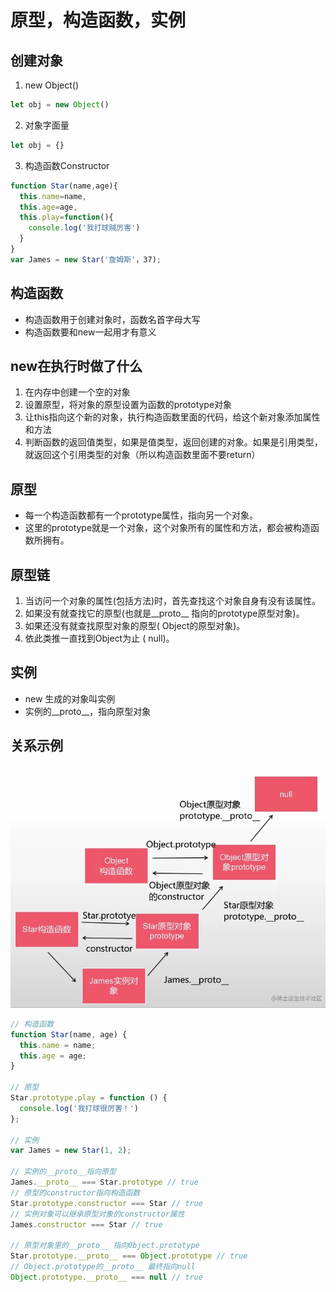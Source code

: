 # 原型，构造函数，实例

## 创建对象
1. new Object()
```javascript
let obj = new Object()
```
2. 对象字面量
```javascript
let obj = {}
```
3. 构造函数Constructor
```javascript
function Star(name,age){ 
  this.name=name,
  this.age=age,
  this.play=function(){
    console.log('我打球贼厉害')
  }
}
var James = new Star('詹姆斯'，37);
```

## 构造函数
- 构造函数用于创建对象时，函数名首字母大写
- 构造函数要和new一起用才有意义

## new在执行时做了什么
1. 在内存中创建一个空的对象
2. 设置原型，将对象的原型设置为函数的prototype对象
3. 让this指向这个新的对象，执行构造函数里面的代码，给这个新对象添加属性和方法
4. 判断函数的返回值类型，如果是值类型，返回创建的对象。如果是引用类型，就返回这个引用类型的对象（所以构造函数里面不要return）

## 原型
- 每一个构造函数都有一个prototype属性，指向另一个对象。
- 这里的prototype就是一个对象，这个对象所有的属性和方法，都会被构造函数所拥有。

## 原型链
1. 当访问一个对象的属性(包括方法)时，首先查找这个对象自身有没有该属性。
2. 如果没有就查找它的原型(也就是__proto__ 指向的prototype原型对象)。 
3. 如果还没有就查找原型对象的原型( Object的原型对象)。
4. 依此类推一直找到Object为止 ( null)。

## 实例
- new 生成的对象叫实例
- 实例的__proto__，指向原型对象

## 关系示例
![Image text](../../assets/js/1.jpg)
```javascript
// 构造函数
function Star(name, age) {
  this.name = name;
  this.age = age;
}

// 原型
Star.prototype.play = function () {
  console.log('我打球很厉害！')
};

// 实例
var James = new Star(1, 2);

// 实例的__proto__指向原型
James.__proto__ === Star.prototype // true
// 原型的constructor指向构造函数
Star.prototype.constructor === Star // true
// 实例对象可以继承原型对象的constructor属性
James.constructor === Star // true

// 原型对象里的__proto__ 指向Object.prototype
Star.prototype.__proto__ === Object.prototype // true
// Object.prototype的__proto__ 最终指向null
Object.prototype.__proto__ === null // true
```
